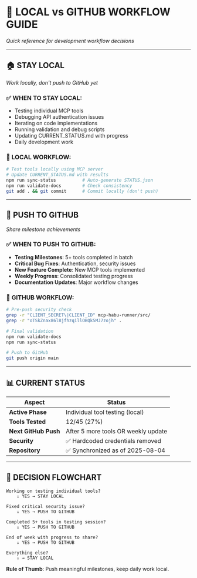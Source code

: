 # 🔄 LOCAL vs GITHUB WORKFLOW GUIDE

*Quick reference for development workflow decisions*

---

## 🏠 **STAY LOCAL** 
*Work locally, don't push to GitHub yet*

### ✅ **WHEN TO STAY LOCAL:**
- Testing individual MCP tools
- Debugging API authentication issues  
- Iterating on code implementations
- Running validation and debug scripts
- Updating CURRENT_STATUS.md with progress
- Daily development work

### 🔧 **LOCAL WORKFLOW:**
```bash
# Test tools locally using MCP server
# Update CURRENT_STATUS.md with results
npm run sync-status          # Auto-generate STATUS.json
npm run validate-docs        # Check consistency
git add . && git commit      # Commit locally (don't push)
```

---

## 🚀 **PUSH TO GITHUB**
*Share milestone achievements*

### ✅ **WHEN TO PUSH TO GITHUB:**
- **Testing Milestones**: 5+ tools completed in batch
- **Critical Bug Fixes**: Authentication, security issues
- **New Feature Complete**: New MCP tools implemented  
- **Weekly Progress**: Consolidated testing progress
- **Documentation Updates**: Major workflow changes

### 🔧 **GITHUB WORKFLOW:**
```bash
# Pre-push security check
grep -r "CLIENT_SECRET\|CLIENT_ID" mcp-habu-runner/src/
grep -r "oTSkZnax86l8jfhzqillOBQk5MJ7zojh" .

# Final validation
npm run validate-docs
npm run sync-status

# Push to GitHub
git push origin main
```

---

## 📊 **CURRENT STATUS**

| Aspect | Status |
|--------|--------|
| **Active Phase** | Individual tool testing (local) |
| **Tools Tested** | 12/45 (27%) |
| **Next GitHub Push** | After 5 more tools OR weekly update |
| **Security** | ✅ Hardcoded credentials removed |
| **Repository** | ✅ Synchronized as of 2025-08-04 |

---

## 🎯 **DECISION FLOWCHART**

```
Working on testing individual tools? 
    ↓ YES → STAY LOCAL
    
Fixed critical security issue?
    ↓ YES → PUSH TO GITHUB
    
Completed 5+ tools in testing session?
    ↓ YES → PUSH TO GITHUB
    
End of week with progress to share?
    ↓ YES → PUSH TO GITHUB
    
Everything else?
    ↓ → STAY LOCAL
```

**Rule of Thumb**: Push meaningful milestones, keep daily work local.